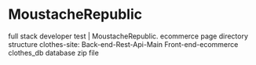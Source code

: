# MoustacheRepublic
full stack developer test | MoustacheRepublic. ecommerce page
directory structure
clothes-site:
  Back-end-Rest-Api-Main
  Front-end-ecommerce
  clothes_db database zip file
  
  
